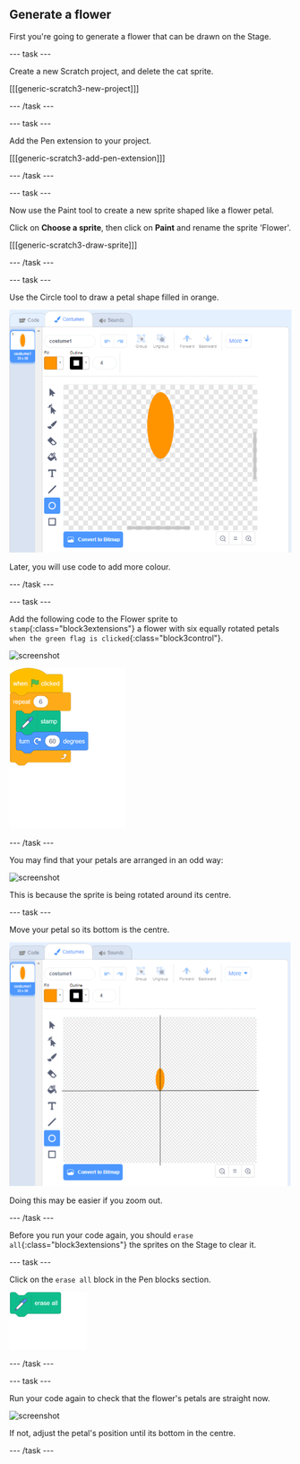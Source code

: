 ## Generate a flower

First you're going to generate a flower that can be drawn on the Stage. 

--- task ---

Create a new Scratch project, and delete the cat sprite.

[[[generic-scratch3-new-project]]]

--- /task ---

--- task ---

Add the Pen extension to your project.

[[[generic-scratch3-add-pen-extension]]]

--- /task ---

--- task ---

Now use the Paint tool to create a new sprite shaped like a flower petal.

Click on **Choose a sprite**, then click on **Paint** and rename the sprite 'Flower'.

[[[generic-scratch3-draw-sprite]]]

--- /task ---

--- task ---

Use the Circle tool to draw a petal shape filled in orange. 

![screenshot](images/flower-petal.png)

Later, you will use code to add more colour.

--- /task ---

--- task ---

Add the following code to the Flower sprite to `stamp`{:class="block3extensions"} a flower with six equally rotated petals `when the green flag is clicked`{:class="block3control"}. 

![screenshot](images/flower-6-straight.png)

![blocks_1545308790_6319792](images/blocks_1545308790_6319792.png)

--- /task ---

You may find that your petals are arranged in an odd way:

![screenshot](images/flower-6-offset.png)

This is because the sprite is being rotated around its centre. 

--- task ---

Move your petal so its bottom is the centre.

![screenshot](images/flower-crosshair-annotated.png)

Doing this may be easier if you zoom out.

--- /task ---

Before you run your code again, you should `erase all`{:class="block3extensions"} the sprites on the Stage to clear it.

--- task ---

Click on the `erase all` block in the Pen blocks section.

![blocks_1545308792_5342476](images/blocks_1545308792_5342476.png)

--- /task ---

--- task ---

Run your code again to check that the flower's petals are straight now.

![screenshot](images/flower-6-straight.png)

If not, adjust the petal's position until its bottom in the centre.
 
--- /task ---
